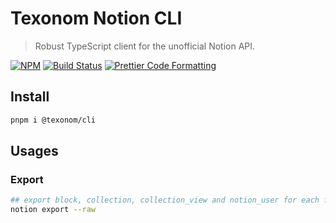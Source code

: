 # Texonom Notion CLI

> Robust TypeScript client for the unofficial Notion API.

[![NPM](https://img.shields.io/npm/v/@texonom/cli.svg)](https://www.npmjs.com/package/@texonom/cli) [![Build Status](https://github.com/texonom/notion-node/actions/workflows/test.yml/badge.svg)](https://github.com/texonom/notion-node/actions/workflows/test.yml) [![Prettier Code Formatting](https://img.shields.io/badge/code_style-prettier-brightgreen.svg)](https://prettier.io)

## Install

```bash
pnpm i @texonom/cli
```

## Usages

### Export

```zsh
## export block, collection, collection_view and notion_user for each folder
notion export --raw
```
